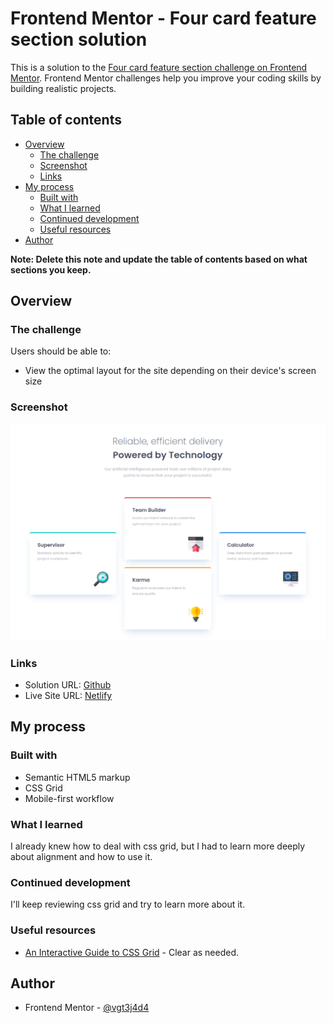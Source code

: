 # Frontend Mentor - Four card feature section solution

This is a solution to the [Four card feature section challenge on Frontend Mentor](https://www.frontendmentor.io/challenges/four-card-feature-section-weK1eFYK). Frontend Mentor challenges help you improve your coding skills by building realistic projects. 

## Table of contents

- [Overview](#overview)
  - [The challenge](#the-challenge)
  - [Screenshot](#screenshot)
  - [Links](#links)
- [My process](#my-process)
  - [Built with](#built-with)
  - [What I learned](#what-i-learned)
  - [Continued development](#continued-development)
  - [Useful resources](#useful-resources)
- [Author](#author)

**Note: Delete this note and update the table of contents based on what sections you keep.**

## Overview

### The challenge

Users should be able to:

- View the optimal layout for the site depending on their device's screen size

### Screenshot

![](./screenshot.png)

### Links

- Solution URL: [Github](https://github.com/vgt3j4d4/frontendmentor/tree/main/challenges/four-card-feature-section)
- Live Site URL: [Netlify](https://frontendmentor-gonzalotejada.netlify.app/four-card-feature-section/)

## My process

### Built with

- Semantic HTML5 markup
- CSS Grid
- Mobile-first workflow

### What I learned

I already knew how to deal with css grid, but I had to learn more deeply about alignment and how to use it.

### Continued development

I'll keep reviewing css grid and try to learn more about it.

### Useful resources

- [An Interactive Guide to CSS Grid](https://www.joshwcomeau.com/css/interactive-guide-to-grid/) - Clear as needed.

## Author

- Frontend Mentor - [@vgt3j4d4](https://www.frontendmentor.io/profile/vgt3j4d4)

